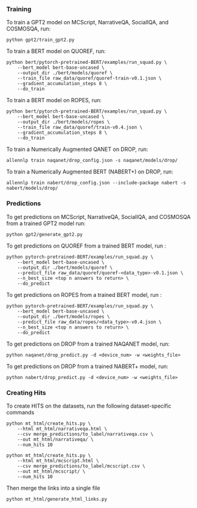 ### Training

To train a GPT2 model on MCScript, NarrativeQA, SocialIQA, and COSMOSQA, run:
```
python gpt2/train_gpt2.py
```

To train a BERT model on QUOREF, run:
```
python bert/pytorch-pretrained-BERT/examples/run_squad.py \
    --bert_model bert-base-uncased \
    --output_dir ./bert/models/quoref \
    --train_file raw_data/quoref/quoref-train-v0.1.json \
    --gradient_accumulation_steps 8 \
    --do_train
```

To train a BERT model on ROPES, run:
```
python bert/pytorch-pretrained-BERT/examples/run_squad.py \
    --bert_model bert-base-uncased \
    --output_dir ./bert/models/ropes \
    --train_file raw_data/quoref/train-v0.4.json \
    --gradient_accumulation_steps 8 \
    --do_train
```

To train a Numerically Augmented QANET on DROP, run:
```
allennlp train naqanet/drop_config.json -s naqanet/models/drop/ 
```

To train a Numerically Augmented BERT (NABERT+) on DROP, run:
```
allennlp train nabert/drop_config.json --include-package nabert -s nabert/models/drop/
```

### Predictions
To get predictions on MCScript, NarrativeQA, SocialIQA, and COSMOSQA from a trained GPT2 model run:
```
python gpt2/generate_gpt2.py
```

To get predictions on QUOREF from a trained BERT model, run :
```
python pytorch-pretrained-BERT/examples/run_squad.py \
    --bert_model bert-base-uncased \
    --output_dir ./bert/models/quoref \
    --predict_file raw_data/quoref/quoref-<data_type>-v0.1.json \
    --n_best_size <top n answers to return> \
    --do_predict
```

To get predictions on ROPES from a trained BERT model, run :
```
python pytorch-pretrained-BERT/examples/run_squad.py \
    --bert_model bert-base-uncased \
    --output_dir ./bert/models/ropes \
    --predict_file raw_data/ropes/<data_type>-v0.4.json \
    --n_best_size <top n answers to return> \
    --do_predict
```

To get predictions on DROP from a trained NAQANET model, run:
```
python naqanet/drop_predict.py -d <device_num> -w <weights_file>
```

To get predictions on DROP from a trained NABERT+ model, run:
```
python nabert/drop_predict.py -d <device_num> -w <weights_file>
```

### Creating Hits
To create HITS on the datasets, run the following dataset-specific commands

```
python mt_html/create_hits.py \
    --html mt_html/narrativeqa.html \
    --csv merge_predictions/to_label/narrativeqa.csv \
    --out mt_html/narrativeqa/ \
    --num_hits 10 

python mt_html/create_hits.py \
    --html mt_html/mcscript.html \
    --csv merge_predictions/to_label/mcscript.csv \
    --out mt_html/mcscript/ \
    --num_hits 10 
```

Then merge the links into a single file
```
python mt_html/generate_html_links.py
```